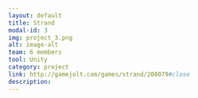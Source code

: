 ```yaml
---
layout: default
title: Strand
modal-id: 3
img: project_3.png
alt: image-alt
team: 6 members
tool: Unity
category: project
link: http://gamejolt.com/games/strand/208079#close
description: 
---
```

